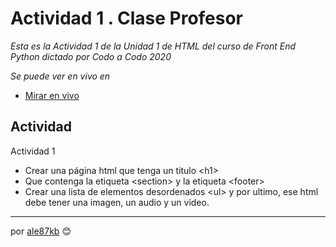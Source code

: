 # Actividad 1 . Clase Profesor

_Esta es la Actividad 1 de la Unidad 1 de HTML del curso de Front End Python dictado por Codo a Codo 2020_

_Se puede ver en vivo en_

* [Mirar en vivo](https://cac2020.vercel.app/Unidad_1/A1/index.html)

## Actividad

Actividad 1

* Crear una página html que tenga un titulo &lt;h1&gt;
* Que contenga la etiqueta &lt;section&gt; y la etiqueta &lt;footer&gt;
* Crear una lista de elementos desordenados &lt;ul&gt; y por ultimo, ese html debe tener una imagen, un audio y un video.

---
por [ale87kb](https://github.com/ale87kb) 😊
